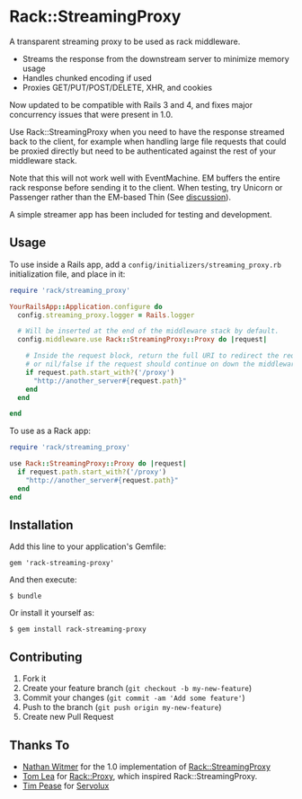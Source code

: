 # Rack::StreamingProxy

A transparent streaming proxy to be used as rack middleware.

* Streams the response from the downstream server to minimize memory usage
* Handles chunked encoding if used
* Proxies GET/PUT/POST/DELETE, XHR, and cookies

Now updated to be compatible with Rails 3 and 4, and fixes major concurrency issues that were present in 1.0.

Use Rack::StreamingProxy when you need to have the response streamed back to the client, for example when handling large file requests that could be proxied directly but need to be authenticated against the rest of your middleware stack.

Note that this will not work well with EventMachine. EM buffers the entire rack response before sending it to the client. When testing, try Unicorn or Passenger rather than the EM-based Thin (See [discussion](http://groups.google.com/group/thin-ruby/browse_thread/thread/4762f8f851b965f6)).

A simple streamer app has been included for testing and development.

## Usage

To use inside a Rails app, add a `config/initializers/streaming_proxy.rb` initialization file, and place in it:

```ruby
require 'rack/streaming_proxy'

YourRailsApp::Application.configure do
  config.streaming_proxy.logger = Rails.logger

  # Will be inserted at the end of the middleware stack by default.
  config.middleware.use Rack::StreamingProxy::Proxy do |request|

    # Inside the request block, return the full URI to redirect the request to,
    # or nil/false if the request should continue on down the middleware stack.
    if request.path.start_with?('/proxy')
      "http://another_server#{request.path}"
    end
  end

end
```

To use as a Rack app:

```ruby
require 'rack/streaming_proxy'

use Rack::StreamingProxy::Proxy do |request|
  if request.path.start_with?('/proxy')
    "http://another_server#{request.path}"
  end
end
```

## Installation

Add this line to your application's Gemfile:

    gem 'rack-streaming-proxy'

And then execute:

    $ bundle

Or install it yourself as:

    $ gem install rack-streaming-proxy

## Contributing

1. Fork it
2. Create your feature branch (`git checkout -b my-new-feature`)
3. Commit your changes (`git commit -am 'Add some feature'`)
4. Push to the branch (`git push origin my-new-feature`)
5. Create new Pull Request

## Thanks To

* [Nathan Witmer](http://github.com/zerowidth) for the 1.0 implementation of [Rack::StreamingProxy](http://github.com/zerowidth/rack-streaming-proxy)
* [Tom Lea](http://github.com/cwninja) for [Rack::Proxy](http://gist.github.com/207938), which inspired Rack::StreamingProxy.
* [Tim Pease](http://github.com/TwP) for [Servolux](https://github.com/Twp/servolux)
